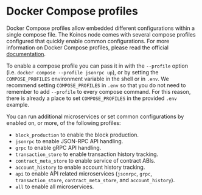 # Docker Compose profiles

Docker Compose profiles allow embedded different configurations within a single compose file. The Koinos node comes with several compose profiles configured that quickly enable common configurations. For more information on Docker Compose profiles, please read the official [documentation](https://docs.docker.com/compose/profiles/).

To enable a compose profile you can pass it in with the `--profile` option (i.e. `docker compose --profile jsonrpc up`), or by setting the `COMPOSE_PROFILES` environment variable in the shell or in `.env`. We recommend setting `COMPOSE_PROFILES` in `.env` so that you do not need to remember to add `--profile` to every compose command. For this reason, there is already a place to set `COMPOSE_PROFILES` in the provided `.env` example.

You can run additional microservices or set common configurations by enabled on, or more, of the following profiles:

 - `block_production` to enable the block production.
 - `jsonrpc` to enable JSON-RPC API handling.
 - `grpc` to enable gRPC API handling.
 - `transaction_store` to enable transaction history tracking.
 - `contract_meta_store` to enable service of contract ABIs.
 - `account_history` to enable account history tracking.
 - `api` to enable API related microservices (`jsonrpc`, `grpc`, `transaction_store`, `contract_meta_store`, and `account_history`).
 - `all` to enable all microservices.
